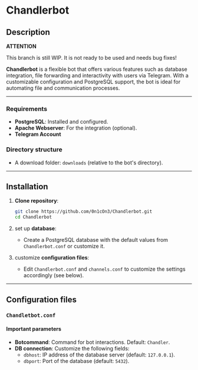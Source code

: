 # Chandlerbot

## Description

**ATTENTION**

This branch is still WIP. It is not ready to be used and needs bug fixes!

**Chandlerbot** is a flexible bot that offers various features such as database integration, file forwarding and interactivity with users via Telegram. With a customizable configuration and PostgreSQL support, the bot is ideal for automating file and communication processes.

---

### Requirements
- **PostgreSQL**: Installed and configured.
- **Apache Webserver**: For the integration (optional).
- **Telegram Account**

### Directory structure
- A download folder: `downloads` (relative to the bot's directory).

---

## Installation

1. **Clone repository**:
   ```bash
   git clone https://github.com/0n1cOn3/Chandlerbot.git
   cd Chandlerbot
   ```

2. set up **database**:
   - Create a PostgreSQL database with the default values from ``Chandlerbot.conf`` or customize it.

3. customize **configuration files**:
   - Edit `Chandlerbot.conf` and `channels.conf` to customize the settings accordingly (see below).

---

## Configuration files

### `Chandletbot.conf`

#### Important parameters
- **Botcommand**: Command for bot interactions. Default: `Chandler`.
- **DB connection**: Customize the following fields:
  - `dbhost`: IP address of the database server (default: `127.0.0.1`).
  - `dbport`: Port of the database (default: `5432`).
